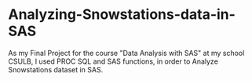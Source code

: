 # Analyzing-Snowstations-data-in-SAS
As my Final Project for the course "Data Analysis with SAS" at my school CSULB, I used PROC SQL and SAS functions, in order to Analyze Snowstations dataset in SAS.
